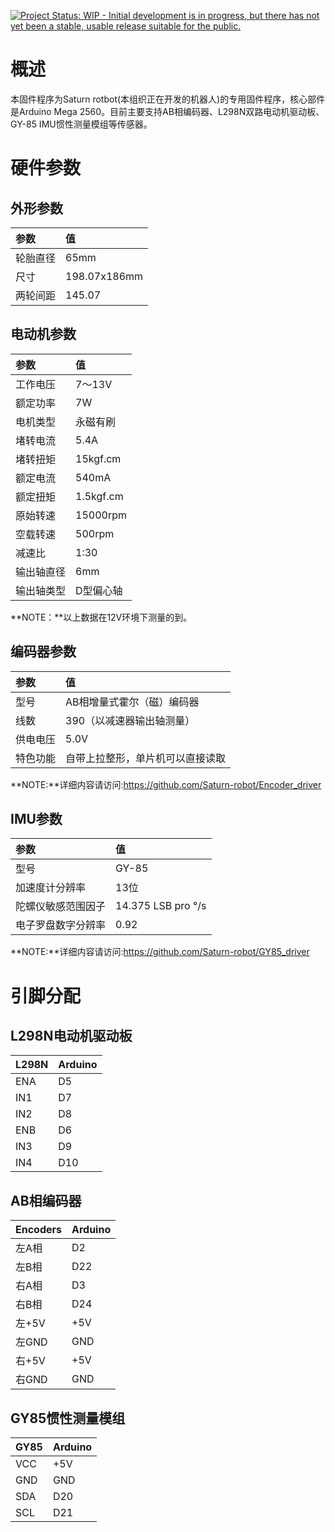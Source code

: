 [![Project Status: WIP - Initial development is in progress, but there has not yet been a stable, usable release suitable for the public.](http://www.repostatus.org/badges/latest/wip.svg)](http://www.repostatus.org/#wip)

# 概述

本固件程序为Saturn rotbot(本组织正在开发的机器人)的专用固件程序，核心部件是Arduino Mega 2560。目前主要支持AB相编码器、L298N双路电动机驱动板、GY-85 IMU惯性测量模组等传感器。

# 硬件参数

## 外形参数

| 参数 | 值 |
| :------------- | :------------- |
| 轮胎直径       | 65mm      |
| 尺寸 | 198.07x186mm |
| 两轮间距 | 145.07 |

## 电动机参数

| 参数     | 值  |
| :------------- | :------------- |
| 工作电压  | 7～13V  |
|额定功率 | 7W|
|电机类型 | 永磁有刷|
|堵转电流|5.4A|
|堵转扭矩|15kgf.cm|
|额定电流|540mA|
|额定扭矩|1.5kgf.cm|
|原始转速|15000rpm|
|空载转速|500rpm|
|减速比|1:30|
|输出轴直径|6mm|
|输出轴类型|D型偏心轴|

**NOTE：**以上数据在12V环境下测量的到。

## 编码器参数

|参数|值|
|:-------|:-----|
|型号|AB相增量式霍尔（磁）编码器|
|线数|390（以减速器输出轴测量）|
|供电电压|5.0V|
|特色功能|自带上拉整形，单片机可以直接读取|

**NOTE:**详细内容请访问:<https://github.com/Saturn-robot/Encoder_driver>

## IMU参数

|参数|值|
|:-------|:-----|
|型号|GY-85|
|加速度计分辨率|13位|
|陀螺仪敏感范围因子|14.375 LSB pro °/s|
|电子罗盘数字分辨率|0.92|

**NOTE:**详细内容请访问:<https://github.com/Saturn-robot/GY85_driver>

# 引脚分配

## L298N电动机驱动板


| L298N     | Arduino  |
| :------------- | :------------- |
| ENA | D5 |
| IN1 | D7 |
| IN2 | D8 |
| ENB | D6 |
| IN3 | D9 |
| IN4 | D10 |

## AB相编码器

| Encoders | Arduino  |
| :------------- | :------------- |
| 左A相 | D2 |
| 左B相 | D22 |
| 右A相 | D3 |
| 右B相 | D24 |
| 左+5V  | +5V |
| 左GND | GND |
| 右+5V  | +5V |
| 右GND | GND |

## GY85惯性测量模组

| GY85 | Arduino  |
| :------------- | :------------- |
| VCC | +5V |
| GND | GND |
| SDA | D20 |
| SCL | D21 |
